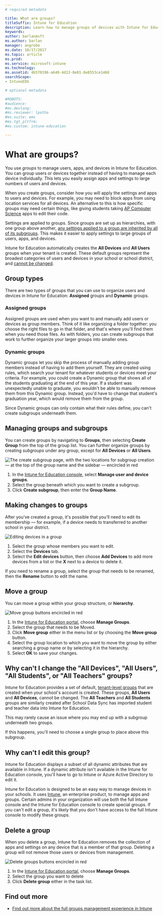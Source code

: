 ```yaml
---
# required metadata

title: What are groups?
titleSuffix: Intune for Education
description: Learn how to manage groups of devices with Intune for Education.
keywords:
author: barlanmsft
ms.author: barlan
manager: angrobe
ms.date: 10/17/2017
ms.topic: article
ms.prod:
ms.service: microsoft-intune
ms.technology:
ms.assetid: 4b570196-a640-4d13-8e01-8e8553ce1468
searchScope:
- IntuneEDU

# optional metadata

#ROBOTS:
#audience:
#ms.devlang:
#ms.reviewer: lpatha
#ms.suite: ems
#ms.tgt_pltfrm:
#ms.custom: intune-education

---
```


# What are groups?

You use _groups_ to manage users, apps, and devices in Intune for Education. You can group users or devices together instead of having to manage each device individually. This lets you easily assign apps and settings to large numbers of users and devices.

When you create groups, consider how you will apply the settings and apps to users and devices. For example, you may need to block apps from using location services for all devices. An alternative to this is how specific groups may need certain things, like giving students taking [AP Computer Science](https://www.tealsk12.org) apps to edit their code.

Settings are applied to groups. Since groups are set up as hierarchies, with one group above another, [any settings applied to a group are inherited by all of its subgroups](settings-inheritance.md). This makes it easier to apply settings to large groups of users, apps, and devices.

Intune for Education automatically creates the __All Devices__ and __All Users__ groups when your tenant is created. These default groups represent the broadest categories of users and devices in your school or school district, and [cannot be changed](what-are-groups.md#why-cant-i-change-the-all-devices-all-users-all-students-or-all-teachers-groups).

## Group types

There are two types of groups that you can use to organize users and devices in Intune for Education: **Assigned** groups and **Dynamic** groups. 

### Assigned groups

Assigned groups are used when you want to and manually add users or devices as group members. Think of it like organizing a folder together: you choose the right files to go in that folder, and that's where you'll find them when you need those files. As with folders, you can create subgroups that work to further organize your larger groups into smaller ones. 

### Dynamic groups

Dynamic groups let you skip the process of manually adding group members instead of having to add them yourself. They are created using rules, which search your tenant for whatever students or devices meet your criteria. For example, you could create a Dynamic group that shows all of the students graduating at the end of this year. If a student was unexpectedly unable to graduate, you wouldn't be able to manually remove them from this Dynamic group. Instead, you'd have to change that student's graduation year, which would remove them from the group. 

Since Dynamic groups can only contain what their rules define, you can't create subgroups underneath them. 

## Managing groups and subgroups

You can create groups by navigating to **Groups**, then selecting **Create Group** from the top of the group list. You can further organize groups by creating *subgroups* under any group, except for __All Devices__ or __All Users__.

  ![The create subgroup page, with the two locations for subgroup creation — at the top of the group name and the sidebar — encircled in red](./media/groups-007-create-subgroup.png)

1. In the [Intune for Education console](https://intuneeducation.portal.azure.com), select **Manage user and device groups**.
2. Select the group beneath which you want to create a subgroup.
3. Click **Create subgroup**, then enter the **Group Name**.

## Making changes to groups

After you've created a group, it's possible that you'll need to edit its membership — for example, if a device needs to transferred to another school in your district.

  ![Editing devices in a group](./media/groups-008-edit-group-membership.png)

1. Select the group whose members you want to edit.
2. Select the **Devices** tab.
3. Select the **Edit devices** button, then choose **Add Devices** to add more devices from a list or the **X** next to a device to delete it.

If you need to rename a group, select the group that needs to be renamed, then the **Rename** button to edit the name.

## Move a group

You can move a group within your group structure, or **hierarchy**.

  ![Move group buttons encircled in red](./media/groups-010-move-groups.png)

1.	In the [Intune for Education portal](https://intuneeducation.portal.azure.com), choose **Manage Groups**.
2. Select the group that needs to be Moved.
3.	Click **Move group** either in the menu list or by choosing the **Move group** button.
4.	Select the group location to which you want to move the group by either searching a group name or by selecting it in the hierarchy.
5.	Select **OK** to save your changes.

## Why can't I change the "All Devices", "All Users", "All Students", or "All Teachers" groups?

<!--These are tenant level groups and therefore they can't be modified-->

Intune for Education provides a set of default, [tenant-level groups](what-are-tenants.md) that are created when your school's account is created. These groups, **All Users** and **All Devices**, cannot be changed. The **All Teachers** and **All Students** groups are similarly created after School Data Sync has imported student and teacher data into Intune for Education. 

This may rarely cause an issue where you may end up with a subgroup underneath two groups.

  <!--![Subgroup under multiple groups error message appears](./media/groups-012-subgroup-is-under-two-groups-warning.png)-->

If this happens, you'll need to choose a single group to place above this subgroup.

## Why can't I edit this group? 

Intune for Education displays a subset of all dynamic attributes that are available in Intune. If a dynamic attribute isn't available in the Intune for Education console, you'll have to go to Intune or Azure Active Directory to edit it. 

Intune for Education is designed to be an easy way to manage devices in your schools. It uses [Intune](https://docs.microsoft.com/intune/what-is-intune), an enterprise product, to manage apps and groups. Certain admins in your organization will use both the full Intune console and the Intune for Education console to create special groups. If you can't edit a group, it's likely that you don't have access to the full Intune console to modify these groups. 

## Delete a group

When you delete a group, Intune for Education removes the collection of apps and settings on any device that is a member of that group. Deleting a group will not remove those users or devices from management.

  ![Delete groups buttons encircled in red](./media/groups-011-delete-groups.png)

1.	In the [Intune for Education portal](https://intuneeducation.portal.azure.com), choose **Manage Groups**.
2. Select the group you want to delete
3.	Click **Delete group** either in the task list.

## Find out more

- [Find out more about the full groups management experience in Intune](https://docs.microsoft.com/intune/deploy-use/use-groups-to-manage-users-and-devices-with-microsoft-intune)
